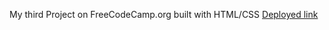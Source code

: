 My third Project on FreeCodeCamp.org built with HTML/CSS
[Deployed link](https://kanyshaiosmonova.github.io/FreeCodeCamp-Finished-Projects/CSS-Color-Markers/index.html)